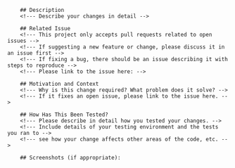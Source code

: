 <!--- Provide a general summary of your changes in the Title above -->

        ## Description
        <!--- Describe your changes in detail -->
        
        ## Related Issue
        <!--- This project only accepts pull requests related to open issues -->
        <!--- If suggesting a new feature or change, please discuss it in an issue first -->
        <!--- If fixing a bug, there should be an issue describing it with steps to reproduce -->
        <!--- Please link to the issue here: -->
        
        ## Motivation and Context
        <!--- Why is this change required? What problem does it solve? -->
        <!--- If it fixes an open issue, please link to the issue here. -->
        
        ## How Has This Been Tested?
        <!--- Please describe in detail how you tested your changes. -->
        <!--- Include details of your testing environment and the tests you ran to -->
        <!--- see how your change affects other areas of the code, etc. -->
        
        ## Screenshots (if appropriate):